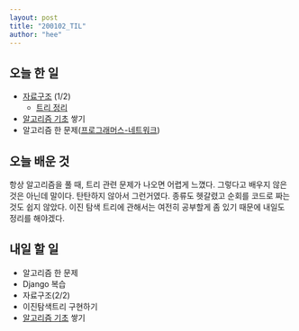 ```yaml
---
layout: post
title: "200102_TIL"
author: "hee"
---
```


## 오늘 한 일

- [자료구조](https://github.com/JaeYeopHan/Interview_Question_for_Beginner/tree/master/DataStructure) (1/2)
	- [트리 정리](https://github.com/hyunhee7/TIL/tree/master/DataStructure)
- [알고리즘 기초](https://github.com/ksu3101/TIL/blob/master/Algorithm/160713.md) 쌓기
- 알고리즘 한 문제([프로그래머스-네트워크](https://github.com/hyunhee7/TIL/blob/master/Algorithm/Algorithm_JAVA/src/programmers/p43162_%EB%84%A4%ED%8A%B8%EC%9B%8C%ED%81%AC.java))

## 오늘 배운 것
항상 알고리즘을 풀 때, 트리 관련 문제가 나오면 어렵게 느꼈다. 그렇다고 배우지 않은 것은 아닌데 말이다. 탄탄하지 않아서 그런거였다. 종류도 헷갈렸고 순회를 코드로 짜는 것도 쉽지 않았다. 
이진 탐색 트리에 관해서는 여전히 공부할게 좀 있기 때문에 내일도 정리를 해야겠다.


## 내일 할 일
- 알고리즘 한 문제
- Django 복습
- 자료구조(2/2)
- 이진탐색트리 구현하기
- [알고리즘 기초](https://github.com/ksu3101/TIL/blob/master/Algorithm/160713.md) 쌓기
